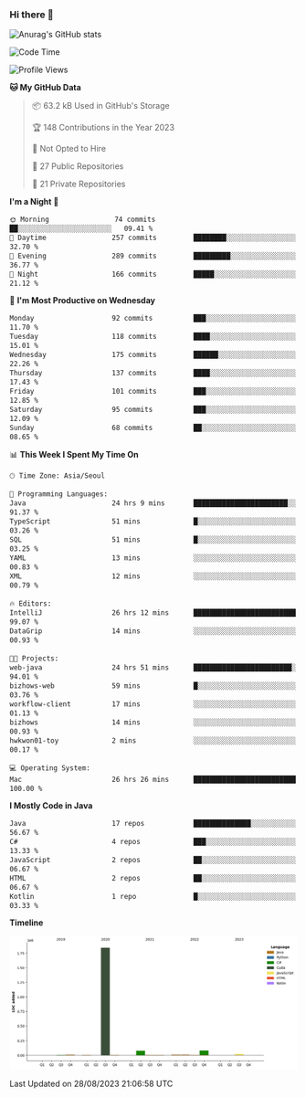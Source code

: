 ### Hi there 👋

![Anurag's GitHub stats](https://github-readme-stats.vercel.app/api?username=pllap&show_icons=true&theme=github_dark)

<!--START_SECTION:waka-->
![Code Time](http://img.shields.io/badge/Code%20Time-175%20hrs%2028%20mins-blue)

![Profile Views](http://img.shields.io/badge/Profile%20Views-0-blue)

**🐱 My GitHub Data** 

> 📦 63.2 kB Used in GitHub's Storage 
 > 
> 🏆 148 Contributions in the Year 2023
 > 
> 🚫 Not Opted to Hire
 > 
> 📜 27 Public Repositories 
 > 
> 🔑 21 Private Repositories 
 > 
**I'm a Night 🦉** 

```text
🌞 Morning                74 commits          ██░░░░░░░░░░░░░░░░░░░░░░░   09.41 % 
🌆 Daytime                257 commits         ████████░░░░░░░░░░░░░░░░░   32.70 % 
🌃 Evening                289 commits         █████████░░░░░░░░░░░░░░░░   36.77 % 
🌙 Night                  166 commits         █████░░░░░░░░░░░░░░░░░░░░   21.12 % 
```
📅 **I'm Most Productive on Wednesday** 

```text
Monday                   92 commits          ███░░░░░░░░░░░░░░░░░░░░░░   11.70 % 
Tuesday                  118 commits         ████░░░░░░░░░░░░░░░░░░░░░   15.01 % 
Wednesday                175 commits         ██████░░░░░░░░░░░░░░░░░░░   22.26 % 
Thursday                 137 commits         ████░░░░░░░░░░░░░░░░░░░░░   17.43 % 
Friday                   101 commits         ███░░░░░░░░░░░░░░░░░░░░░░   12.85 % 
Saturday                 95 commits          ███░░░░░░░░░░░░░░░░░░░░░░   12.09 % 
Sunday                   68 commits          ██░░░░░░░░░░░░░░░░░░░░░░░   08.65 % 
```


📊 **This Week I Spent My Time On** 

```text
🕑︎ Time Zone: Asia/Seoul

💬 Programming Languages: 
Java                     24 hrs 9 mins       ███████████████████████░░   91.37 % 
TypeScript               51 mins             █░░░░░░░░░░░░░░░░░░░░░░░░   03.26 % 
SQL                      51 mins             █░░░░░░░░░░░░░░░░░░░░░░░░   03.25 % 
YAML                     13 mins             ░░░░░░░░░░░░░░░░░░░░░░░░░   00.83 % 
XML                      12 mins             ░░░░░░░░░░░░░░░░░░░░░░░░░   00.79 % 

🔥 Editors: 
IntelliJ                 26 hrs 12 mins      █████████████████████████   99.07 % 
DataGrip                 14 mins             ░░░░░░░░░░░░░░░░░░░░░░░░░   00.93 % 

🐱‍💻 Projects: 
web-java                 24 hrs 51 mins      ████████████████████████░   94.01 % 
bizhows-web              59 mins             █░░░░░░░░░░░░░░░░░░░░░░░░   03.76 % 
workflow-client          17 mins             ░░░░░░░░░░░░░░░░░░░░░░░░░   01.13 % 
bizhows                  14 mins             ░░░░░░░░░░░░░░░░░░░░░░░░░   00.93 % 
hwkwon01-toy             2 mins              ░░░░░░░░░░░░░░░░░░░░░░░░░   00.17 % 

💻 Operating System: 
Mac                      26 hrs 26 mins      █████████████████████████   100.00 % 
```

**I Mostly Code in Java** 

```text
Java                     17 repos            ██████████████░░░░░░░░░░░   56.67 % 
C#                       4 repos             ███░░░░░░░░░░░░░░░░░░░░░░   13.33 % 
JavaScript               2 repos             ██░░░░░░░░░░░░░░░░░░░░░░░   06.67 % 
HTML                     2 repos             ██░░░░░░░░░░░░░░░░░░░░░░░   06.67 % 
Kotlin                   1 repo              █░░░░░░░░░░░░░░░░░░░░░░░░   03.33 % 
```



**Timeline**

![Lines of Code chart](https://raw.githubusercontent.com/pllap/pllap/main/assets/bar_graph.png)


 Last Updated on 28/08/2023 21:06:58 UTC
<!--END_SECTION:waka-->


<!--
**pllap/pllap** is a ✨ _special_ ✨ repository because its `README.md` (this file) appears on your GitHub profile.

Here are some ideas to get you started:

- 🔭 I’m currently working on ...
- 🌱 I’m currently learning ...
- 👯 I’m looking to collaborate on ...
- 🤔 I’m looking for help with ...
- 💬 Ask me about ...
- 📫 How to reach me: ...
- 😄 Pronouns: ...
- ⚡ Fun fact: ...
-->
